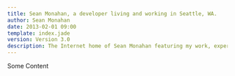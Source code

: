 ```yaml
---
title: Sean Monahan, a developer living and working in Seattle, WA.
author: Sean Monahan
date: 2013-02-01 09:00
template: index.jade
version: Version 3.0
description: The Internet home of Sean Monahan featuring my work, experiments and the occasional blog post.
---
```


Some Content

